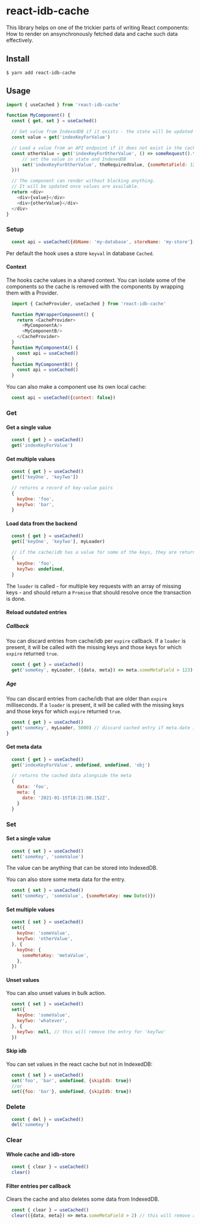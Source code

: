 # react-idb-cache

This library helps on one of the trickier parts of writing React components:
How to render on ansynchronously fetched data and cache such data effectively.

## Install

```
$ yarn add react-idb-cache
```

## Usage

```js
import { useCached } from 'react-idb-cache'

function MyComponent() {
  const { get, set } = useCached()

  // Get value from IndexedDB if it exists - the state will be updated if a value is received
  const value = get('indexKeyForValue')

  // Load a value from an API endpoint if it does not exist in the cache or IndexedDB
  const otherValue = get('indexKeyForOtherValue', () => someRequest().then(({theRequiredValue, someOtherValue}) => {
      // set the value in state and IndexedDB
      set('indexKeyForOtherValue', theRequiredValue, {someMetaField: 123})
  }))

  // The component can render without blocking anything.
  // It will be updated once values are available.
  return <div>
    <div>{value}</div>
    <div>{otherValue}</div>
  </div>
}
```

### Setup

```js
  const api = useCached({dbName: 'my-database', storeName: 'my-store'})
```
Per default the hook uses a store `keyval` in database `Cached`.

#### Context

The hooks cache values in a shared context.
You can isolate some of the components so the cache is removed with the components by wrapping them with a Provider.
```js
  import { CacheProvider, useCached } from 'react-idb-cache'

  function MyWrapperComponent() {
    return <CacheProvider>
      <MyComponentA/>
      <MyComponentB/>
    </CacheProvider>
  }
  function MyComponentA() {
    const api = useCached()
  }
  function MyComponentB() {
    const api = useCached()
  }
```

You can also make a component use its own local cache:
```js
  const api = useCached({context: false})
```

### Get

#### Get a single value

```js
  const { get } = useCached()
  get('indexKeyForValue')
```

#### Get multiple values

```js
  const { get } = useCached()
  get(['keyOne', 'keyTwo'])

  // returns a record of key-value pairs
  {
    keyOne: 'foo',
    keyTwo: 'bar',
  }
```

#### Load data from the backend

```js
  const { get } = useCached()
  get(['keyOne', 'keyTwo'], myLoader)

  // if the cache/idb has a value for some of the keys, they are returned
  {
    keyOne: 'foo',
    keyTwo: undefined,
  }
```

The `loader` is called - for multiple key requests with an array of missing keys - and should return a `Promise` that should resolve once the transaction is done.

#### Reload outdated entries

##### Callback

You can discard entries from cache/idb per `expire` callback.
If a `loader` is present, it will be called with the missing keys and those keys for which `expire` returned `true`.

```js
  const { get } = useCached()
  get('someKey', myLoader, ({data, meta}) => meta.someMetaField > 123)
```

##### Age

You can discard entries from cache/idb that are older than `expire` milliseconds.
If a `loader` is present, it will be called with the missing keys and those keys for which `expire` returned `true`.

```js
  const { get } = useCached()
  get('someKey', myLoader, 5000) // discard cached entry if meta.date is older that 5 seconds
}
```

#### Get meta data

```js
  const { get } = useCached()
  get('indexKeyForValue', undefined, undefined, 'obj')

  // returns the cached data alongside the meta
  {
    data: 'foo',
    meta: {
      date: '2021-01-15T18:21:00.152Z',
    }
  }
```

### Set

#### Set a single value

```js
  const { set } = useCached()
  set('someKey', 'someValue')
```

The value can be anything that can be stored into IndexedDB.

You can also store some meta data for the entry.

```js
  const { set } = useCached()
  set('someKey', 'someValue', {someMetaKey: new Date()})
```

#### Set multiple values

```js
  const { set } = useCached()
  set({
    keyOne: 'someValue',
    keyTwo: 'otherValue',
  }, {
    keyOne: {
      someMetaKey: 'metaValue',
    },
  })
```

#### Unset values

You can also unset values in bulk action.
```js
  const { set } = useCached()
  set({
    keyOne: 'someValue',
    keyTwo: 'whatever',
  }, {
    keyTwo: null, // this will remove the entry for 'keyTwo'
  })
```

#### Skip idb

You can set values in the react cache but not in IndexedDB:
```js
  const { set } = useCached()
  set('foo', 'bar', undefined, {skipIdb: true})
  //or
  set({foo: 'bar'}, undefined, {skipIdb: true})
```

### Delete

```js
  const { del } = useCached()
  del('someKey')
```

### Clear

#### Whole cache and idb-store
```js
  const { clear } = useCached()
  clear()
```

#### Filter entries per callback
Clears the cache and also deletes some data from IndexedDB.
```js
  const { clear } = useCached()
  clear(({data, meta}) => meta.someMetaField > 2) // this will remove all entries with meta.someMetaField > 2
```
